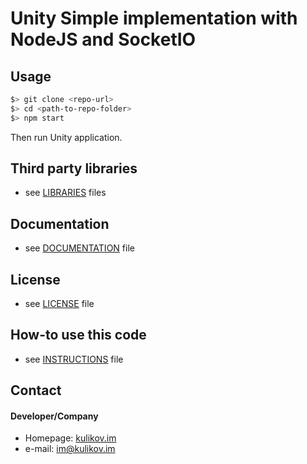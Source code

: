 Unity Simple implementation with NodeJS and SocketIO
====================================================

## Usage
```bash
$> git clone <repo-url>
$> cd <path-to-repo-folder>
$> npm start
```

Then run Unity application.

## Third party libraries
* see [LIBRARIES](LIBRARIES.md) files

## Documentation
* see [DOCUMENTATION](DOCUMENTATION.md) file

## License 
* see [LICENSE](LICENSE) file

## How-to use this code
* see [INSTRUCTIONS](INSTRUCTIONS.md) file

## Contact
#### Developer/Company
* Homepage: [kulikov.im](https://kulikov.im/) 
* e-mail: im@kulikov.im